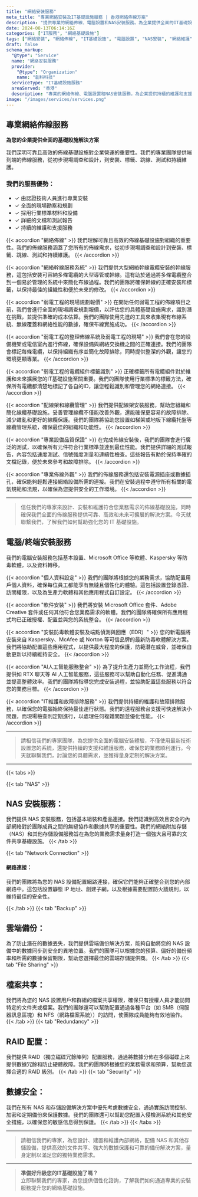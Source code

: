 ```yaml
---
title: "網絡安裝服務"
meta_title: "專業網絡安裝及IT基礎設施服務 | 香港網絡佈線方案"
description: "提供專業的網絡佈線、電腦設置和NAS安裝服務。為企業提供全面的IT基礎設施解決方案，包括專業安裝和維護服務。"
date: 2024-08-13T06:14:16Z
categories: ["IT服務", "網絡基礎設施"]
tags: ["網絡安裝", "網絡佈線", "IT基礎設施", "電腦設置", "NAS安裝", "網絡維護"]
draft: false
schema_markup:
  "@type": "Service"
  name: "網絡安裝服務"
  provider:
    "@type": "Organization"
    name: "創科科技"
  serviceType: "IT基礎設施服務"
  areaServed: "香港"
  description: "專業的網絡佈線、電腦設置和NAS安裝服務，為企業提供持續的維護和支援。"
image: "/images/services/services.png"
---
```


## 專業網絡佈線服務

**為您的企業提供全面的基礎設施解決方案**

我們深明可靠且高效的佈線基礎設施對企業營運的重要性。我們的專業團隊提供端到端的佈線服務，從初步現場調查和設計，到安裝、標籤、跳線、測試和持續維護。

### 我們的服務優勢：

- ✓ 由認證技術人員進行專業安裝
- ✓ 全面的現場勘察和規劃
- ✓ 採用行業標準材料和設備
- ✓ 詳細的文檔和測試報告
- ✓ 持續的維護和支援服務

{{< accordion "網絡佈線" >}}
我們理解可靠且高效的佈線基礎設施對組織的重要性。我們的佈線服務涵蓋了您所有的佈線需求，從初步現場調查和設計到安裝、標籤、跳線、測試和持續維護。
{{< /accordion >}}

{{< accordion "網絡幹線服務系統" >}}
我們提供大型網絡幹線電纜安裝的幹線服務，這包括安裝可容納多條電纜的大型導管或幹線。這有助於通過將多條電纜整合到一個易於管理的系統中來簡化布線過程。我們的團隊將確保幹線的正確安裝和標籤，以保持最佳的組織性和便於未來的修改。
{{< /accordion >}}

{{< accordion "弱電工程的現場規劃報價" >}}
在開始任何弱電工程的佈線項目之前，我們會進行全面的現場調查規劃報價，以評估您的具體基礎設施需求，識別潛在挑戰，並提供準確的成本估算。我們的團隊使用先進的工具來收集現有布線系統、無線覆蓋和網絡性能的數據，確保布線實施成功。
{{< /accordion >}}

{{< accordion "弱電工程的整理佈線系統及弱電工程的現場" >}}
我們會在您的設備機架或電信室內進行佈線，確保設備與網絡交換機之間的正確連接。我們的團隊會標記每條電纜，以保持組織有序並簡化故障排除，同時提供整潔的外觀，讓您的環境更顯專業。
{{< /accordion >}}

{{< accordion "弱電工程的電纜組件標籤識別" >}}
正確標籤所有電纜組件對於維護和未來擴展您的IT基礎設施至關重要。我們的團隊使用行業標準的標籤方法，確保所有電纜都清楚地標記了各自的ID，讓您輕鬆識別和管理您的網絡連接。
{{< /accordion >}}

{{< accordion "配線架和線纜管理" >}}
我們提供配線架安裝服務，幫助您組織和簡化線纜基礎設施。妥善管理線纜不僅能改善外觀，還能確保更容易的故障排除、減少雜亂和更好的線纜保護。我們的團隊將協助您設置如梯架或地板下線纜托盤等線纜管理系統，確保最佳的組織和功能性。
{{< /accordion >}}

{{< accordion "專業設備品質保證" >}}
在完成佈線安裝後，我們的團隊會進行廣泛的測試，以確保所有元件符合行業標準並達到最佳性能。我們提供詳細的測試報告，內容包括速度測試、信號強度測量和連續性檢查。這些報告有助於保持準確的文檔記錄，便於未來參考和故障排除。
{{< /accordion >}}

{{< accordion "專業佈線外觀" >}}
我們的佈線服務還包括安裝電源插座或數據插孔，確保能夠輕鬆連接網絡設備所需的連接。我們在安裝過程中遵守所有相關的電氣規範和法規，以確保為您提供安全的工作環境。
{{< /accordion >}}

<hr>

> 信任我們的專家來設計、安裝和維護符合您業務需求的佈線基礎設施，同時確保我們全面的佈線服務提供可靠、高效和未來可擴展的解決方案。今天就聯繫我們，了解我們如何幫助強化您的 IT 基礎設施。 

## 電腦/終端安裝服務

我們的電腦安裝服務包括基本設置、Microsoft Office 等軟體、Kaspersky 等防毒軟體，以及資料轉移。

{{< accordion "個人資料設定" >}}
我們的團隊將根據您的業務需求，協助配置用戶個人資料，確保每位員工都能享有無縫且個性化的體驗。這包括設置登錄憑證、訪問權限，以及為生產力軟體和其他應用程式自訂設定。
{{< /accordion >}}

{{< accordion "軟件安裝" >}}
我們將安裝 Microsoft Office 套件、Adobe Creative 套件或任何其他符合您業務需求的軟體。我們的團隊將確保所有應用程式均已正確授權、配置並與您的系統整合。
{{< /accordion >}}

{{< accordion "安裝防毒軟體安裝及端點偵測與回應（EDR）" >}}
您的新電腦將安裝來自 Kaspersky、McAfee 或 Norton 等可信品牌的最新防毒軟體解決方案。我們將協助配置這些應用程式，以提供最大程度的保護，防範潛在威脅，並確保自動更新以持續維持安全。
{{< /accordion >}}

{{< accordion "AI人工智能服務整合" >}}
為了提升生產力並簡化工作流程，我們提供如 RTX 聊天等 AI 人工智能服務，這些服務可以幫助自動化任務、促進溝通並提高整體效率。我們的團隊將指導您完成安裝過程，並協助配置這些服務以符合您的業務目標。
{{< /accordion >}}

{{< accordion "IT維護和故障排除服務" >}}
我們提供持續的維護和故障排除服務，以確保您的電腦始終保持最佳運行狀態。我們的遠程服務台支援可快速解決小問題，而現場檢查則定期進行，以處理任何複雜問題並優化性能。
{{< /accordion >}}

<hr>

> 請相信我們的專家團隊，為您提供全面的電腦安裝體驗，不僅使用最新技術設置您的系統，還提供持續的支援和維護服務，確保您的業務順利運行。今天就聯繫我們，討論您的具體需求，並獲得量身定制的解決方案。
<hr>



{{< tabs >}}

{{< tab "NAS" >}}
## NAS 安裝服務：
我們提供 NAS 安裝服務，包括基本組裝和產品連接。我們認識到高效且安全的內部網絡對於團隊成員之間的無縫協作和數據共享的重要性。我們的網絡附加存儲（NAS）和其他存儲設備服務旨在為您的業務需求量身打造一個強大且可靠的文件共享基礎設施。
{{< /tab >}}

{{< tab "Network Connection" >}}
#### 網路連接：
我們的團隊將為您的 NAS 設備配置網路連接，確保它們能夠正確整合到您的內部網路中。這包括設置靜態 IP 地址、創建子網，以及根據需要配置防火牆規則，以維持最佳的安全性。

{{< /tab >}}
{{< tab "Backup" >}}
## 雲端備份：
為了防止潛在的數據丟失，我們提供雲端備份解決方案，能夠自動將您的 NAS 設備中的數據同步到安全的異地位置。我們的團隊可以根據您的預算、偏好的備份頻率和所需的數據保留期限，幫助您選擇最佳的雲端存儲提供商。
{{< /tab >}}
{{< tab "File Sharing" >}}
## 檔案共享：
我們將為您的 NAS 設置用戶和群組的檔案共享權限，確保只有授權人員才能訪問特定的文件夾或檔案。我們的團隊還可以幫助配置通過各種平台（如 SMB（伺服器訊息區塊）和 NFS（網路檔案系統））的訪問，使團隊成員能夠有效地協作。
{{< /tab >}}
{{< tab "Redundancy" >}}
## RAID 配置：
我們提供 RAID（獨立磁碟冗餘陣列）配置服務，通過將數據分佈在多個磁碟上來提供數據冗餘和防止硬體故障。我們的團隊將根據您的業務需求和預算，幫助您選擇合適的 RAID 級別。
{{< /tab >}}
{{< tab "Security" >}}
## 數據安全：
我們在所有 NAS 和存儲設備解決方案中優先考慮數據安全，通過實施訪問控制、加密和定期備份來保護數據。我們的團隊還可以幫助您配置入侵檢測系統和其他安全措施，以確保您的敏感信息得到保護。
{{< /tab >}}
{{< /tabs >}}

<hr>

> 請相信我們的專家，為您設計、建置和維護內部網絡，配備 NAS 和其他存儲設備，提供高效的文件共享、強大的數據保護和可靠的備份解決方案，量身定制以滿足您的獨特業務需求。 
<hr>

> **準備好升級您的IT基礎設施了嗎？**  
> 立即聯繫我們的專家，為您提供個性化諮詢，了解我們如何通過專業的安裝服務提升您的網絡基礎設施。
